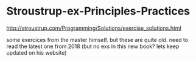 # Stroustrup-ex-Principles-Practices

http://stroustrup.com/Programming/Solutions/exercise_solutions.html

some exercices from the master himself.
but these are quite old.
need to read the latest one from 2018 (but no exs in this new book? lets keep updated on his website)

